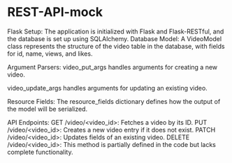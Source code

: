 # REST-API-mock

Flask Setup: The application is initialized with Flask and Flask-RESTful, and the database is set up using SQLAlchemy.
Database Model: A VideoModel class represents the structure of the video table in the database, with fields for id, name, views, and likes.


Argument Parsers:
video_put_args handles arguments for creating a new video.

video_update_args handles arguments for updating an existing video.

Resource Fields: The resource_fields dictionary defines how the output of the model will be serialized.

API Endpoints:
GET /video/<video_id>: Fetches a video by its ID.
PUT /video/<video_id>: Creates a new video entry if it does not exist.
PATCH /video/<video_id>: Updates fields of an existing video.
DELETE /video/<video_id>: This method is partially defined in the code but lacks complete functionality.
